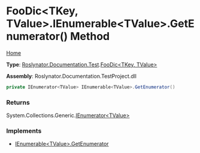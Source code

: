 # FooDic\<TKey, TValue>\.IEnumerable\<TValue>\.GetEnumerator\(\) Method

[Home](../../../../../README.md)

**Type**: [Roslynator.Documentation.Test](../../README.md)\.[FooDic\<TKey, TValue>](../README.md)

**Assembly**: Roslynator\.Documentation\.TestProject\.dll

```csharp
private IEnumerator<TValue> IEnumerable<TValue>.GetEnumerator()
```

### Returns

System\.Collections\.Generic\.[IEnumerator\<TValue>](https://docs.microsoft.com/en-us/dotnet/api/system.collections.generic.ienumerator-1)

### Implements

* [IEnumerable\<TValue>.GetEnumerator](https://docs.microsoft.com/en-us/dotnet/api/system.collections.generic.ienumerable-1.getenumerator)
